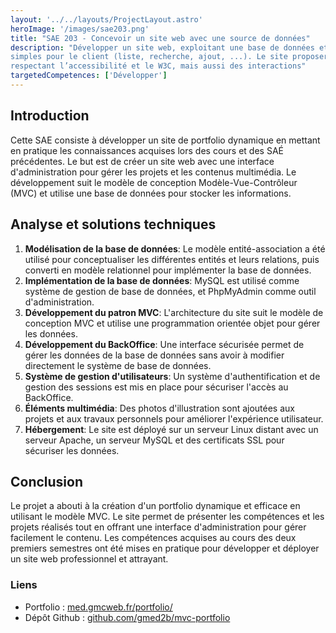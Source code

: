 ```yaml
---
layout: '../../layouts/ProjectLayout.astro'
heroImage: '/images/sae203.png'
title: "SAE 203 - Concevoir un site web avec une source de données"
description: "Développer un site web, exploitant une base de données et permettant quelques interactions
simples pour le client (liste, recherche, ajout, ...). Le site proposera une mise en page
respectant l’accessibilité et le W3C, mais aussi des interactions"
targetedCompetences: ['Développer']
---
```


## Introduction

Cette SAE consiste à développer un site de portfolio dynamique en mettant en pratique les connaissances acquises lors des cours et des SAÉ précédentes. Le but est de créer un site web avec une interface d'administration pour gérer les projets et les contenus multimédia. Le développement suit le modèle de conception Modèle-Vue-Contrôleur (MVC) et utilise une base de données pour stocker les informations.

## Analyse et solutions techniques

1. **Modélisation de la base de données**: Le modèle entité-association a été utilisé pour conceptualiser les différentes entités et leurs relations, puis converti en modèle relationnel pour implémenter la base de données.
2. **Implémentation de la base de données**: MySQL est utilisé comme système de gestion de base de données, et PhpMyAdmin comme outil d'administration.
3. **Développement du patron MVC**: L'architecture du site suit le modèle de conception MVC et utilise une programmation orientée objet pour gérer les données.
4. **Développement du BackOffice**: Une interface sécurisée permet de gérer les données de la base de données sans avoir à modifier directement le système de base de données.
5. **Système de gestion d'utilisateurs**: Un système d'authentification et de gestion des sessions est mis en place pour sécuriser l'accès au BackOffice.
6. **Éléments multimédia**: Des photos d'illustration sont ajoutées aux projets et aux travaux personnels pour améliorer l'expérience utilisateur.
7. **Hébergement**: Le site est déployé sur un serveur Linux distant avec un serveur Apache, un serveur MySQL et des certificats SSL pour sécuriser les données.

## Conclusion

Le projet a abouti à la création d'un portfolio dynamique et efficace en utilisant le modèle MVC. Le site permet de présenter les compétences et les projets réalisés tout en offrant une interface d'administration pour gérer facilement le contenu. Les compétences acquises au cours des deux premiers semestres ont été mises en pratique pour développer et déployer un site web professionnel et attrayant.

### Liens

- Portfolio : <a class="underline underline-offset-2 hover:text-sky-500 decoration-sky-500" href="https://med.gmcweb.fr/portfolio/" target="_blank"> med.gmcweb.fr/portfolio/ </a>
- Dépôt Github : <a class="underline underline-offset-2 hover:text-sky-500 decoration-sky-500" href="https://github.com/gmed2b/mvc-portfolio" target="_blank"> github.com/gmed2b/mvc-portfolio </a>
